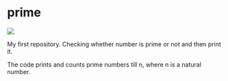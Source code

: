 # prime

<img src="./prime.jpeg">

My first repository.
Checking whether number is prime or not and then print it.

The code prints and counts prime numbers till n, where n is a natural number.

